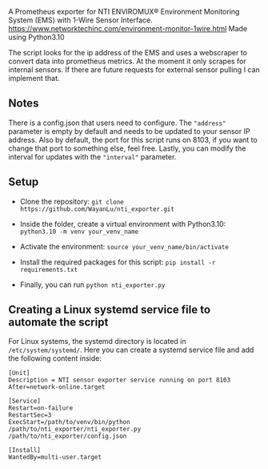 A Prometheus exporter for NTI ENVIROMUX® Environment Monitoring System (EMS) with 1-Wire Sensor Interface.  https://www.networktechinc.com/environment-monitor-1wire.html
Made using Python3.10

The script looks for the ip address of the EMS and uses a webscraper to convert data into prometheus metrics. At the moment it only scrapes for internal sensors. 
If there are future requests for external sensor pulling I can implement that.

## Notes
There is a config.json that users need to configure. The ` "address" ` parameter is empty by default and needs to be updated to your sensor IP address. Also by default,
the port for this script runs on 8103, if you want to change that port to something else, feel free. Lastly, you can modify the interval for updates with the `"interval"` parameter.

## Setup
- Clone the repository: `git clone https://github.com/WayanLu/nti_exporter.git`

- Inside the folder, create a virtual environment with Python3.10: `python3.10 -m venv your_venv_name`

- Activate the environment: `source your_venv_name/bin/activate`

- Install the required packages for this script: `pip install -r requirements.txt`

- Finally, you can run `python nti_exporter.py`

## Creating a Linux systemd service file to automate the script
For Linux systems, the systemd directory is located in `/etc/system/systemd/`.
Here you can create a systemd service file and add the following content inside:

```
[Unit]
Description = NTI sensor exporter service running on port 8103
After=network-online.target

[Service]
Restart=on-failure
RestartSec=3
ExecStart=/path/to/venv/bin/python /path/to/nti_exporter/nti_exporter.py /path/to/nti_exporter/config.json

[Install]
WantedBy=multi-user.target
```

